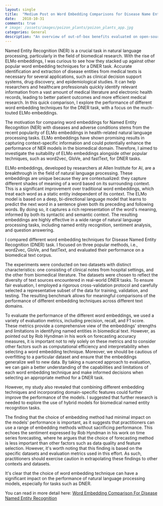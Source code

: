 ```yaml
---
layout: single
title:  "Medium Post on Word Embedding Comparisons for Disease Name Entity Recognition"
date:   2018-10-31
comments: true
# image: /assets/images/poizon_plants/poizon_plants_app.jpg
categories: General
description: "An overview of out-of-box benefits evaluated on open-source health dataset"
---
```


Named Entity Recognition (NER) is a crucial task in natural language processing, particularly in the field of biomedical research. With the rise of ELMo embeddings, I was curious to see how they stacked up against other popular word embedding techniques for a DNER task. Accurate identification and extraction of disease entities from medical texts is necessary for several applications, such as clinical decision support systems, drug discovery, and epidemiological studies. It can help researchers and healthcare professionals quickly identify relevant information from a vast amount of medical literature and electronic health records, leading to better patient outcomes and more efficient medical research. In this quick comparison, I explore the performance of different word embedding techniques for the DNER task, with a focus on the much-touted ELMo embeddings.

The motivation for comparing word embeddings for Named Entity Recognition (NER) with diseases and adverse conditions stems from the recent popularity of ELMo embeddings in health-related natural language processing tasks. ELMo embeddings have shown promising results in capturing context-specific information and could potentially enhance the performance of NER models in the biomedical domain. Therefore, I aimed to investigate the suitability of ELMo embeddings alongside other popular techniques, such as word2vec, GloVe, and fastText, for DNER tasks.

ELMo embeddings, developed by researchers at Allen Institute for AI, are a breakthrough in the field of natural language processing. These embeddings are unique because they are contextualized: they capture different shades of meaning of a word based on its surrounding context. This is a significant improvement over traditional word embeddings, which treat each word as a static entity independent of its context. The ELMo model is based on a deep, bi-directional language model that learns to predict the next word in a sentence given both its preceding and following words. By doing so, it captures a rich representation of the word's meaning, informed by both its syntactic and semantic context. The resulting embeddings are highly effective in a wide range of natural language processing tasks, including named entity recognition, sentiment analysis, and question answering.

I compared different word embedding techniques for Disease Named Entity Recognition (DNER) task. I focused on three popular methods, i.e., word2vec, GloVe, and fastText, and evaluated their performance on a biomedical text corpus.

The experiments were conducted on two datasets with distinct characteristics: one consisting of clinical notes from hospital settings, and the other from biomedical literature. The datasets were chosen to reflect the diversity of text sources encountered in real-world DNER tasks. To ensure fair evaluation, I employed a rigorous cross-validation protocol and carefully selected a representative subset of the data for training, validation, and testing. The resulting benchmark allows for meaningful comparisons of the performance of different embedding techniques across different text domains.

To evaluate the performance of the different word embeddings, we used a variety of evaluation metrics, including precision, recall, and F1 score. These metrics provide a comprehensive view of the embeddings' strengths and limitations in identifying named entities in biomedical text. However, as pointed out by Rob Hyndman in his work on forecasting accuracy measures, it is important not to rely solely on these metrics and to consider other factors such as computational efficiency and interpretability when selecting a word embedding technique. Moreover, we should be cautious of overfitting to a particular dataset and ensure that the embeddings generalize well to new data. By taking a nuanced approach to evaluation, we can gain a better understanding of the capabilities and limitations of each word embedding technique and make informed decisions when selecting an appropriate method for a DNER task.

However, my study also revealed that combining different embedding techniques and incorporating domain-specific features could further improve the performance of the models. I suggested that further research is needed to explore the use of hybrid models for biomedical named entity recognition tasks.

The finding that the choice of embedding method had minimal impact on the models' performance is important, as it suggests that practitioners can use a range of embedding methods without sacrificing performance. This echoes the sentiment expressed by Rob Hyndman in his work on time series forecasting, where he argues that the choice of forecasting method is less important than other factors such as data quality and feature selection. However, it's worth noting that this finding is based on the specific datasets and evaluation metrics used in this effort. As such, practitioners should exercise caution in extrapolating these findings to other contexts and datasets.

It's clear that the choice of word embedding technique can have a significant impact on the performance of natural language processing models, especially for tasks such as DNER.

You can read in more detail here: [Word Embedding Comparison For Disease Named Entity Recognition](https://medium.com/analytics-vidhya/word-embedding-comparison-for-disease-named-entity-recognition-a99850653e1c)